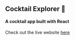 ## Cocktail Explorer 🍹

#### A cocktail app built with React 

Check out the live website [here](https://frosty-mirzakhani-fe4e70.netlify.app/)
